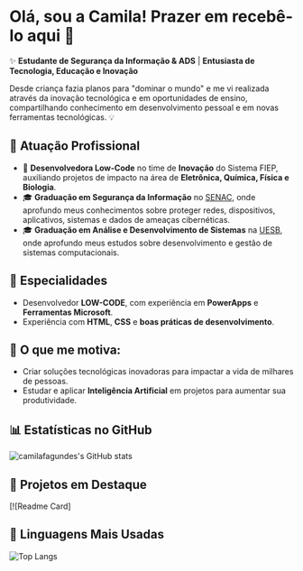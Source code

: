 # Olá, sou a Camila! Prazer em recebê-lo aqui 👋

✨ **Estudante de Segurança da Informação & ADS** | **Entusiasta de Tecnologia, Educação e Inovação**

Desde criança fazia planos para "dominar o mundo" e me vi realizada através da inovação tecnológica e em oportunidades de ensino, compartilhando conhecimento em desenvolvimento pessoal e em novas ferramentas tecnológicas. 💡

## 🏢 **Atuação Profissional**
- 🚀 **Desenvolvedora Low-Code** no time de **Inovação** do Sistema FIEP, auxiliando projetos de impacto na área de **Eletrônica, Química, Física e Biologia**.
- 🎓 **Graduação em Segurança da Informação** no [SENAC](https://www.sp.senac.br/), onde aprofundo meus conhecimentos sobre proteger redes, dispositivos, aplicativos, sistemas e dados de ameaças cibernéticas.
- 🎓 **Graduação em Análise e Desenvolvimento de Sistemas** na [UESB](https://www.uesb.br/), onde aprofundo meus estudos sobre desenvolvimento e gestão de sistemas computacionais.

## 📱 **Especialidades**
- Desenvolvedor **LOW-CODE**, com experiência em **PowerApps** e **Ferramentas Microsoft**.
- Experiência com **HTML**, **CSS** e **boas práticas de desenvolvimento**.

## 🚀 **O que me motiva:**
- Criar soluções tecnológicas inovadoras para impactar a vida de milhares de pessoas.
- Estudar e aplicar **Inteligência Artificial** em projetos para aumentar sua produtividade.

## 📊 **Estatísticas no GitHub**

![camilafagundes's GitHub stats](https://github-readme-stats.vercel.app/api?username=camilafagundes&show_icons=true&theme=dark)

## 📌 **Projetos em Destaque**

[![Readme Card]

## 🚀 **Linguagens Mais Usadas**

![Top Langs](https://github-readme-stats.vercel.app/api/top-langs/?username=camilafagundes&layout=compact&theme=dark)
